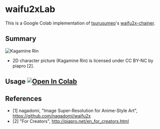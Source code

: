 # waifu2xLab

This is a Google Colab implementation of <a href="https://github.com/tsurumeso" target="_blank">tsurusumeo</a>'s <a href="https://github.com/tsurumeso/waifu2x-chainer" target="_blank">waifu2x-chainer</a>.

## Summary

<img src="https://github.com/shirooo39/waifu2x-chainer/blob/master/images/summery.png" alt="Kagamine Rin"> 

- 2D character picture (Kagamine Rin) is licensed under CC BY-NC by piapro [2].

## Usage [![Open In Colab](https://colab.research.google.com/assets/colab-badge.svg)](https://colab.research.google.com/github/shirooo39/waifu2xLab/blob/master/waifu2xLab.ipynb)

## References

- [1] nagadomi, "Image Super-Resolution for Anime-Style Art", https://github.com/nagadomi/waifu2x
- [2] "For Creators", http://piapro.net/en_for_creators.html
